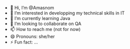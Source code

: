 - 👋 Hi, I’m @Amasnom
- 👀 I’m interested in developping my technical skills in IT
- 🌱 I’m currently learning Java
- 💞️ I’m looking to collaborate on QA
- 📫 How to reach me (not for now)
- 😄 Pronouns: she/her
- ⚡ Fun fact: ...

<!---
Amasnom/Amasnom is a ✨ special ✨ repository because its `README.md` (this file) appears on your GitHub profile.
You can click the Preview link to take a look at your changes.
--->
